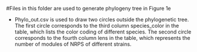 #Files in this folder are used to generate phylogeny tree in Figure 1e
- Phylo_out.csv is used to draw two circles outside the phylogenetic tree. The first circle corresponds to the third column species_color in the table, which lists the color coding of different species. The second circle corresponds to the fourth column lens in the table, which represents the number of modules of NRPS of different strains.

